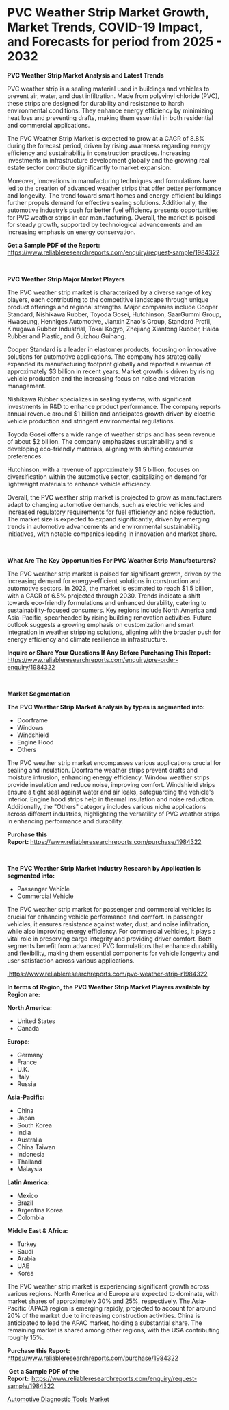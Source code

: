 <p><h1>PVC Weather Strip Market Growth, Market Trends, COVID-19 Impact, and Forecasts for period from 2025 - 2032</h1></p><p><strong>PVC Weather Strip Market Analysis and Latest Trends</strong></p>
<p><p>PVC weather strip is a sealing material used in buildings and vehicles to prevent air, water, and dust infiltration. Made from polyvinyl chloride (PVC), these strips are designed for durability and resistance to harsh environmental conditions. They enhance energy efficiency by minimizing heat loss and preventing drafts, making them essential in both residential and commercial applications.</p><p>The PVC Weather Strip Market is expected to grow at a CAGR of 8.8% during the forecast period, driven by rising awareness regarding energy efficiency and sustainability in construction practices. Increasing investments in infrastructure development globally and the growing real estate sector contribute significantly to market expansion. </p><p>Moreover, innovations in manufacturing techniques and formulations have led to the creation of advanced weather strips that offer better performance and longevity. The trend toward smart homes and energy-efficient buildings further propels demand for effective sealing solutions. Additionally, the automotive industry’s push for better fuel efficiency presents opportunities for PVC weather strips in car manufacturing. Overall, the market is poised for steady growth, supported by technological advancements and an increasing emphasis on energy conservation.</p></p>
<p><strong>Get a Sample PDF of the Report:&nbsp;</strong> <a href="https://www.reliableresearchreports.com/enquiry/request-sample/1984322?utm_campaign=3053&utm_medium=2&utm_source=Github&utm_content=ia&utm_term=30032025&utm_id=pvc-weather-strip">https://www.reliableresearchreports.com/enquiry/request-sample/1984322</a></p>
<p>&nbsp;</p>
<p><strong>PVC Weather Strip Major Market Players</strong></p>
<p><p>The PVC weather strip market is characterized by a diverse range of key players, each contributing to the competitive landscape through unique product offerings and regional strengths. Major companies include Cooper Standard, Nishikawa Rubber, Toyoda Gosei, Hutchinson, SaarGummi Group, Hwaseung, Henniges Automotive, Jianxin Zhao's Group, Standard Profil, Kinugawa Rubber Industrial, Tokai Kogyo, Zhejiang Xiantong Rubber, Haida Rubber and Plastic, and Guizhou Guihang.</p><p>Cooper Standard is a leader in elastomer products, focusing on innovative solutions for automotive applications. The company has strategically expanded its manufacturing footprint globally and reported a revenue of approximately $3 billion in recent years. Market growth is driven by rising vehicle production and the increasing focus on noise and vibration management.</p><p>Nishikawa Rubber specializes in sealing systems, with significant investments in R&D to enhance product performance. The company reports annual revenue around $1 billion and anticipates growth driven by electric vehicle production and stringent environmental regulations.</p><p>Toyoda Gosei offers a wide range of weather strips and has seen revenue of about $2 billion. The company emphasizes sustainability and is developing eco-friendly materials, aligning with shifting consumer preferences.</p><p>Hutchinson, with a revenue of approximately $1.5 billion, focuses on diversification within the automotive sector, capitalizing on demand for lightweight materials to enhance vehicle efficiency.</p><p>Overall, the PVC weather strip market is projected to grow as manufacturers adapt to changing automotive demands, such as electric vehicles and increased regulatory requirements for fuel efficiency and noise reduction. The market size is expected to expand significantly, driven by emerging trends in automotive advancements and environmental sustainability initiatives, with notable companies leading in innovation and market share.</p></p>
<p>&nbsp;</p>
<p><strong>What Are The Key Opportunities For PVC Weather Strip Manufacturers?</strong></p>
<p><p>The PVC weather strip market is poised for significant growth, driven by the increasing demand for energy-efficient solutions in construction and automotive sectors. In 2023, the market is estimated to reach $1.5 billion, with a CAGR of 6.5% projected through 2030. Trends indicate a shift towards eco-friendly formulations and enhanced durability, catering to sustainability-focused consumers. Key regions include North America and Asia-Pacific, spearheaded by rising building renovation activities. Future outlook suggests a growing emphasis on customization and smart integration in weather stripping solutions, aligning with the broader push for energy efficiency and climate resilience in infrastructure.</p></p>
<p><strong>Inquire or Share Your Questions If Any Before Purchasing This Report:</strong> <a href="https://www.reliableresearchreports.com/enquiry/pre-order-enquiry/1984322?utm_campaign=3053&utm_medium=2&utm_source=Github&utm_content=ia&utm_term=30032025&utm_id=pvc-weather-strip">https://www.reliableresearchreports.com/enquiry/pre-order-enquiry/1984322</a></p>
<p>&nbsp;</p>
<p><strong>Market Segmentation</strong></p>
<p><strong>The PVC Weather Strip Market Analysis by types is segmented into:</strong></p>
<p><ul><li>Doorframe</li><li>Windows</li><li>Windshield</li><li>Engine Hood</li><li>Others</li></ul></p>
<p><p>The PVC weather strip market encompasses various applications crucial for sealing and insulation. Doorframe weather strips prevent drafts and moisture intrusion, enhancing energy efficiency. Window weather strips provide insulation and reduce noise, improving comfort. Windshield strips ensure a tight seal against water and air leaks, safeguarding the vehicle's interior. Engine hood strips help in thermal insulation and noise reduction. Additionally, the "Others" category includes various niche applications across different industries, highlighting the versatility of PVC weather strips in enhancing performance and durability.</p></p>
<p><strong>Purchase this Report:&nbsp;</strong><a href="https://www.reliableresearchreports.com/purchase/1984322?utm_campaign=3053&utm_medium=2&utm_source=Github&utm_content=ia&utm_term=30032025&utm_id=pvc-weather-strip">https://www.reliableresearchreports.com/purchase/1984322</a></p>
<p>&nbsp;</p>
<p><strong>The PVC Weather Strip Market Industry Research by Application is segmented into:</strong></p>
<p><ul><li>Passenger Vehicle</li><li>Commercial Vehicle</li></ul></p>
<p><p>The PVC weather strip market for passenger and commercial vehicles is crucial for enhancing vehicle performance and comfort. In passenger vehicles, it ensures resistance against water, dust, and noise infiltration, while also improving energy efficiency. For commercial vehicles, it plays a vital role in preserving cargo integrity and providing driver comfort. Both segments benefit from advanced PVC formulations that enhance durability and flexibility, making them essential components for vehicle longevity and user satisfaction across various applications.</p></p>
<p><a href="https://www.reliableresearchreports.com/pvc-weather-strip-r1984322?utm_campaign=3053&utm_medium=2&utm_source=Github&utm_content=ia&utm_term=30032025&utm_id=pvc-weather-strip">&nbsp;https://www.reliableresearchreports.com/pvc-weather-strip-r1984322</a></p>
<p><strong>In terms of Region, the PVC Weather Strip Market Players available by Region are:</strong></p>
<p>
    <p> <strong> North America: </strong>
        <ul>
            <li>United States</li>
            <li>Canada</li>
        </ul>
        </p> 
    <p> <strong> Europe: </strong>
        <ul>
            <li>Germany</li>
            <li>France</li>
            <li>U.K.</li>
            <li>Italy</li>
            <li>Russia</li>
        </ul>
        </p> 
    <p> <strong> Asia-Pacific: </strong>
        <ul>
            <li>China</li>
            <li>Japan</li>
            <li>South Korea</li>
            <li>India</li>
            <li>Australia</li>
            <li>China Taiwan</li>
            <li>Indonesia</li>
            <li>Thailand</li>
            <li>Malaysia</li>
        </ul>
        </p> 
    <p> <strong> Latin America: </strong>
        <ul>
            <li>Mexico</li>
            <li>Brazil</li>
            <li>Argentina Korea</li>
            <li>Colombia</li>
        </ul>
        </p> 
    <p> <strong> Middle East & Africa: </strong>
        <ul>
            <li>Turkey</li>
            <li>Saudi</li>
            <li>Arabia</li>
            <li>UAE</li>
            <li>Korea</li>
        </ul>
    </p>
    </p>
<p><p>The PVC weather strip market is experiencing significant growth across various regions. North America and Europe are expected to dominate, with market shares of approximately 30% and 25%, respectively. The Asia-Pacific (APAC) region is emerging rapidly, projected to account for around 20% of the market due to increasing construction activities. China is anticipated to lead the APAC market, holding a substantial share. The remaining market is shared among other regions, with the USA contributing roughly 15%.</p></p>
<p><strong>Purchase this Report: </strong><a href="https://www.reliableresearchreports.com/purchase/1984322?utm_campaign=3053&utm_medium=2&utm_source=Github&utm_content=ia&utm_term=30032025&utm_id=pvc-weather-strip">https://www.reliableresearchreports.com/purchase/1984322</a></p>
<p>&nbsp;<strong>Get a Sample PDF of the Report:&nbsp;&nbsp;</strong><a href="https://www.reliableresearchreports.com/enquiry/request-sample/1984322?utm_campaign=3053&utm_medium=2&utm_source=Github&utm_content=ia&utm_term=30032025&utm_id=pvc-weather-strip">https://www.reliableresearchreports.com/enquiry/request-sample/1984322</a></p>
<p><strong></strong></p>
<p><p><a href="https://github.com/supicweg/Market-Research-Report-List-1/blob/main/automotive-diagnostic-tools-market.md?utm_campaign=3053&utm_medium=2&utm_source=Github&utm_content=ia&utm_term=30032025&utm_id=pvc-weather-strip">Automotive Diagnostic Tools Market</a></p></p>